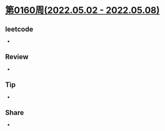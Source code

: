 # [第0160周(2022.05.02 - 2022.05.08)](https://github.com/vjudge/ARTS/blob/master/2022/第0160周.md)

## leetcode
*


## Review
* 


## Tip
*


## Share
*
